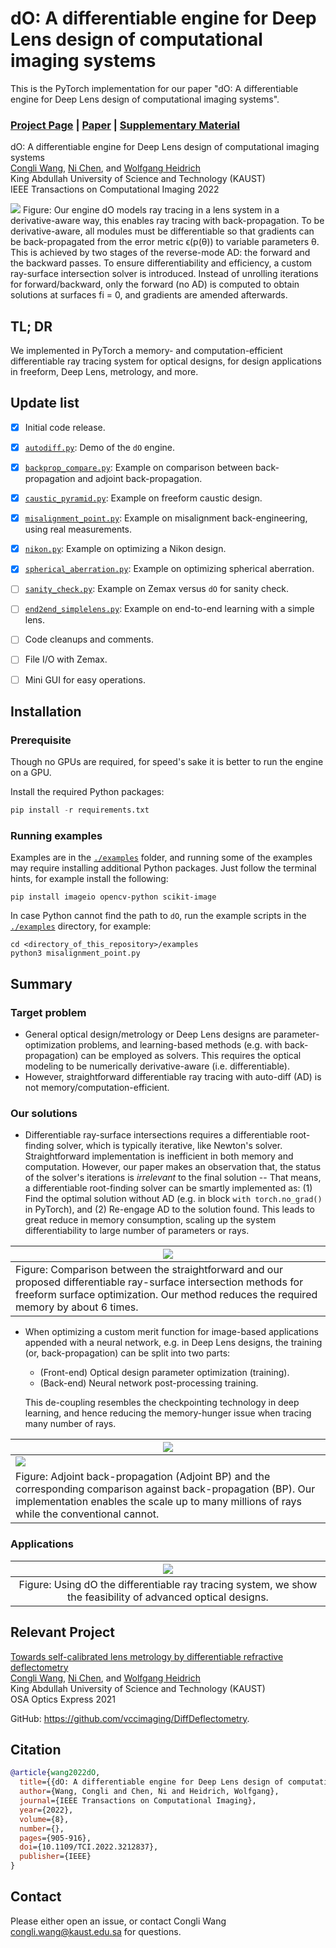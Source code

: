 # dO: A differentiable engine for Deep Lens design of computational imaging systems
This is the PyTorch implementation for our paper "dO: A differentiable engine for Deep Lens design of computational imaging systems".
### [Project Page](https://vccimaging.org/Publications/Wang2022DiffOptics/) | [Paper](https://vccimaging.org/Publications/Wang2022DiffOptics/Wang2022DiffOptics.pdf) | [Supplementary Material](https://vccimaging.org/Publications/Wang2022DiffOptics/Wang2022DiffOptics_supp.pdf)

dO: A differentiable engine for Deep Lens design of computational imaging systems  
 [Congli Wang](https://congliwang.github.io),
 [Ni Chen](https://ni-chen.github.io), and
 [Wolfgang Heidrich](https://vccimaging.org/People/heidriw)<br>
King Abdullah University of Science and Technology (KAUST)<br>
IEEE Transactions on Computational Imaging 2022 

<img src='imgs/overview.jpg'>
Figure: Our engine dO models ray tracing in a lens system in a derivative-aware way, this enables ray tracing with back-propagation. To be derivative-aware, all modules must be differentiable so that gradients can be back-propagated from the error metric ϵ(p(θ)) to variable parameters θ. This is achieved by two stages of the reverse-mode AD: the forward and the backward passes. To ensure differentiability and efficiency, a custom ray-surface intersection solver is introduced. Instead of unrolling iterations for forward/backward, only the forward (no AD) is computed to obtain solutions at surfaces fi = 0, and gradients are amended afterwards.

## TL; DR

We implemented in PyTorch a memory- and computation-efficient differentiable ray tracing system for optical designs, for design applications in freeform, Deep Lens, metrology, and more.

## Update list

- [x] Initial code release.
- [x] [`autodiff.py`](./examples/autodiff.py): Demo of the `dO` engine.
- [x] [`backprop_compare.py`](./examples/backprop_compare.py): Example on comparison between back-propagation and adjoint back-propagation.
- [x] [`caustic_pyramid.py`](./examples/caustic_pyramid.py): Example on freeform caustic design.
- [x] [`misalignment_point.py`](./examples/misalignment_point.py): Example on misalignment back-engineering, using real measurements.
- [x] [`nikon.py`](./examples/nikon.py): Example on optimizing a Nikon design.
- [x] [`spherical_aberration.py`](./examples/spherical_aberration.py): Example on optimizing spherical aberration.
- [ ] [`sanity_check.py`](./examples/sanity_check.py): Example on Zemax versus `dO` for sanity check.
- [ ] [`end2end_simplelens.py`](./examples/end2end_simplelens.py): Example on end-to-end learning with a simple lens.
- [ ] Code cleanups and comments.
- [ ] File I/O with Zemax.
- [ ] Mini GUI for easy operations.


## Installation

### Prerequisite
Though no GPUs are required, for speed's sake it is better to run the engine on a GPU.

Install the required Python packages:
```python
pip install -r requirements.txt
```

### Running examples
Examples are in the [`./examples`](./examples) folder, and running some of the examples may require installing additional Python packages.  Just follow the terminal hints, for example install the following:

```shell
pip install imageio opencv-python scikit-image
```

In case Python cannot find the path to `dO`, run the example scripts in the [`./examples`](./examples) directory, for example:

```shell
cd <directory_of_this_repository>/examples
python3 misalignment_point.py
```


## Summary

### Target problem

- General optical design/metrology or Deep Lens designs are parameter-optimization problems, and learning-based methods (e.g. with back-propagation) can be employed as solvers.  This requires the optical modeling to be numerically derivative-aware (i.e. differentiable).
- However, straightforward differentiable ray tracing with auto-diff (AD) is not memory/computation-efficient.

### Our solutions

- Differentiable ray-surface intersections requires a differentiable root-finding solver, which is typically iterative, like Newton's solver.  Straightforward implementation is inefficient in both memory and computation.  However, our paper makes an observation that, the status of the solver's iterations is *irrelevant* to the final solution -- That means, a differentiable root-finding solver can be smartly implemented as: (1) Find the optimal solution without AD (e.g. in block `with torch.no_grad()` in PyTorch), and (2) Re-engage AD to the solution found.  This leads to great reduce in memory consumption, scaling up the system differentiability to large number of parameters or rays.

| ![](./imgs/memory_comp.jpg)                                  |
| ------------------------------------------------------------ |
| Figure: Comparison between the straightforward and our proposed differentiable ray-surface intersection methods for freeform surface optimization. Our method reduces the required memory by about 6 times. |

- When optimizing a custom merit function for image-based applications appended with a neural network, e.g. in Deep Lens designs, the training (or, back-propagation) can be split into two parts:
  - (Front-end) Optical design parameter optimization (training).
  - (Back-end) Neural network post-processing training.
  
  This de-coupling resembles the checkpointing technology in deep learning, and hence reducing the memory-hunger issue when tracing many number of rays.

| ![](./imgs/abp.jpg)                                          |
| ------------------------------------------------------------ |
| ![](./imgs/bp_abp_comp.jpg)                                  |
| Figure: Adjoint back-propagation (Adjoint BP) and the corresponding comparison against back-propagation (BP).  Our implementation enables the scale up to many millions of rays while the conventional cannot. |

### Applications

|                 ![](./imgs/applications.jpg)                 |
| :----------------------------------------------------------: |
| Figure: Using dO the differentiable ray tracing system, we show the feasibility of advanced optical designs. |

## Relevant Project

[Towards self-calibrated lens metrology by differentiable refractive deflectometry](https://vccimaging.org/Publications/Wang2021DiffDeflectometry/Wang2021DiffDeflectometry.pdf)  
 [Congli Wang](https://congliwang.github.io),
 [Ni Chen](https://ni-chen.github.io), and
 [Wolfgang Heidrich](https://vccimaging.org/People/heidriw)<br>
King Abdullah University of Science and Technology (KAUST)<br>
OSA Optics Express 2021

GitHub: https://github.com/vccimaging/DiffDeflectometry.

## Citation

```bibtex
@article{wang2022dO,
  title={{dO: A differentiable engine for Deep Lens design of computational imaging systems}},
  author={Wang, Congli and Chen, Ni and Heidrich, Wolfgang},
  journal={IEEE Transactions on Computational Imaging},
  year={2022},
  volume={8},
  number={},
  pages={905-916},
  doi={10.1109/TCI.2022.3212837},
  publisher={IEEE}
}
```

## Contact
Please either open an issue, or contact Congli Wang <congli.wang@kaust.edu.sa> for questions.

